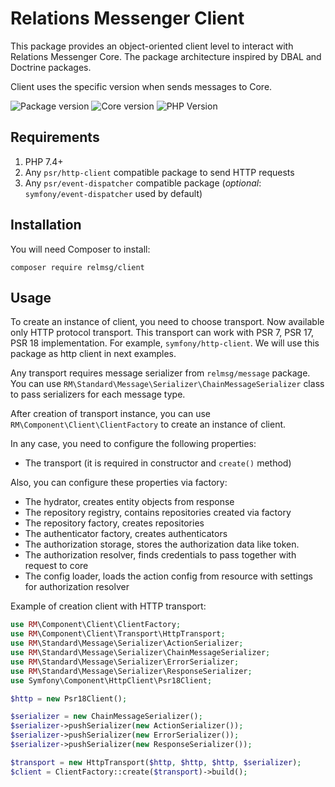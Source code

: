 # Relations Messenger Client

This package provides an object-oriented client level to interact with Relations Messenger Core. The package architecture inspired by DBAL and Doctrine packages.

Client uses the specific version when sends messages to Core.

![Package version](https://img.shields.io/packagist/v/relmsg/client?style=for-the-badge)
![Core version](https://img.shields.io/static/v1?label=Core%20version&message=1.0&color=blue&style=for-the-badge)
![PHP Version](https://img.shields.io/static/v1?label=PHP&message=^7.4&color=blue&style=for-the-badge)

## Requirements

1. PHP 7.4+
2. Any `psr/http-client` compatible package to send HTTP requests
3. Any `psr/event-dispatcher` compatible package (_optional_: `symfony/event-dispatcher` used by default)

## Installation

You will need Composer to install:

`composer require relmsg/client`

## Usage

To create an instance of client, you need to choose transport. Now available only HTTP protocol transport. This transport can work with PSR 7, PSR 17, PSR 18 implementation. For example, `symfony/http-client`. We will use this package as http client in next examples.

Any transport requires message serializer from `relmsg/message` package. You can use `RM\Standard\Message\Serializer\ChainMessageSerializer` class to pass serializers for each message type.

After creation of transport instance, you can use `RM\Component\Client\ClientFactory` to create an instance of client.

In any case, you need to configure the following properties: 

* The transport (it is required in constructor and `create()` method)

Also, you can configure these properties via factory:

* The hydrator, creates entity objects from response
* The repository registry, contains repositories created via factory
* The repository factory, creates repositories
* The authenticator factory, creates authenticators
* The authorization storage, stores the authorization data like token.
* The authorization resolver, finds credentials to pass together with request to core
* The config loader, loads the action config from resource with settings for authorization resolver

Example of creation client with HTTP transport:

```php
use RM\Component\Client\ClientFactory;
use RM\Component\Client\Transport\HttpTransport;
use RM\Standard\Message\Serializer\ActionSerializer;
use RM\Standard\Message\Serializer\ChainMessageSerializer;
use RM\Standard\Message\Serializer\ErrorSerializer;
use RM\Standard\Message\Serializer\ResponseSerializer;
use Symfony\Component\HttpClient\Psr18Client;

$http = new Psr18Client();

$serializer = new ChainMessageSerializer();
$serializer->pushSerializer(new ActionSerializer());
$serializer->pushSerializer(new ErrorSerializer());
$serializer->pushSerializer(new ResponseSerializer());

$transport = new HttpTransport($http, $http, $http, $serializer);
$client = ClientFactory::create($transport)->build();
```

